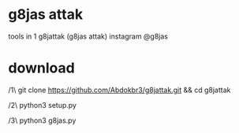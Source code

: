 # g8jas attak

   
tools in 1 
g8jattak (g8jas attak)
instagram @g8jas

# download


/1\ git clone https://github.com/Abdokbr3/g8jattak.git && cd g8jattak


/2\ python3 setup.py


/3\ python3 g8jas.py

                                

